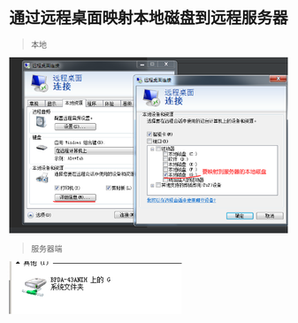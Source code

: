 # 通过远程桌面映射本地磁盘到远程服务器
> 本地

![](.README_images/e36b45a6.png)
> 服务器端

![](.README_images/e607b4b8.png)